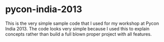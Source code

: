 pycon-india-2013
============
This is the very simple sample code that I used for my workshop at Pycon India 2013.
The code looks very simple because I used this to explain concepts rather than build a full blown proper project with all features.
